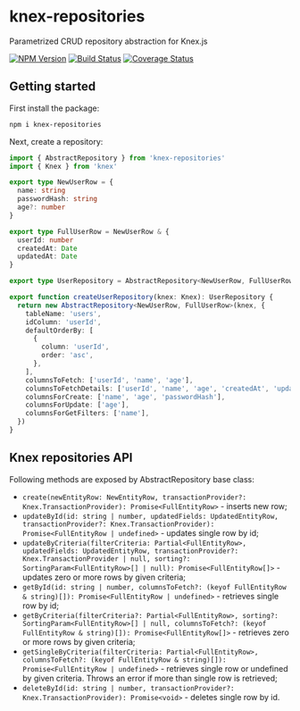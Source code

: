 # knex-repositories
Parametrized CRUD repository abstraction for Knex.js

[![NPM Version][npm-image]][npm-url]
[![Build Status](https://github.com/knex/knex-repositories/workflows/ci/badge.svg)](https://github.com/knex/knex-repositories/actions)
[![Coverage Status](https://coveralls.io/repos/knex/knex-repositories/badge.svg?branch=main)](https://coveralls.io/r/knex/knex-repositories?branch=main)

## Getting started

First install the package:

```bash
npm i knex-repositories
```

Next, create a repository:
```ts
import { AbstractRepository } from 'knex-repositories'
import { Knex } from 'knex'

export type NewUserRow = {
  name: string
  passwordHash: string
  age?: number
}

export type FullUserRow = NewUserRow & {
  userId: number
  createdAt: Date
  updatedAt: Date
}

export type UserRepository = AbstractRepository<NewUserRow, FullUserRow>

export function createUserRepository(knex: Knex): UserRepository {
  return new AbstractRepository<NewUserRow, FullUserRow>(knex, {
    tableName: 'users',
    idColumn: 'userId',
    defaultOrderBy: [
      {
        column: 'userId',
        order: 'asc',
      },
    ],
    columnsToFetch: ['userId', 'name', 'age'], 
    columnsToFetchDetails: ['userId', 'name', 'age', 'createdAt', 'updatedAt', 'passwordHash'],
    columnsForCreate: ['name', 'age', 'passwordHash'],
    columnsForUpdate: ['age'],
    columnsForGetFilters: ['name'],
  })
}
```

## Knex repositories API

Following methods are exposed by AbstractRepository base class:

* `create(newEntityRow: NewEntityRow, transactionProvider?: Knex.TransactionProvider): Promise<FullEntityRow>` - inserts new row;
* `updateById(id: string | number, updatedFields: UpdatedEntityRow, transactionProvider?: Knex.TransactionProvider): Promise<FullEntityRow | undefined>` - updates single row by id;
* `updateByCriteria(filterCriteria: Partial<FullEntityRow>, updatedFields: UpdatedEntityRow, transactionProvider?: Knex.TransactionProvider | null, sorting?: SortingParam<FullEntityRow>[] | null): Promise<FullEntityRow[]>` - updates zero or more rows by given criteria;
* `getById(id: string | number, columnsToFetch?: (keyof FullEntityRow & string)[]): Promise<FullEntityRow | undefined>` - retrieves single row by id;
* `getByCriteria(filterCriteria?: Partial<FullEntityRow>, sorting?: SortingParam<FullEntityRow>[] | null, columnsToFetch?: (keyof FullEntityRow & string)[]): Promise<FullEntityRow[]>` - retrieves zero or more rows by given criteria;
* `getSingleByCriteria(filterCriteria: Partial<FullEntityRow>, columnsToFetch?: (keyof FullEntityRow & string)[]): Promise<FullEntityRow | undefined>` - retrieves single row or undefined by given criteria. Throws an error if more than single row is retrieved;
* `deleteById(id: string | number, transactionProvider?: Knex.TransactionProvider): Promise<void>` - deletes single row by id. 

[npm-image]: https://img.shields.io/npm/v/knex-repositories.svg
[npm-url]: https://npmjs.org/package/knex-repositories
